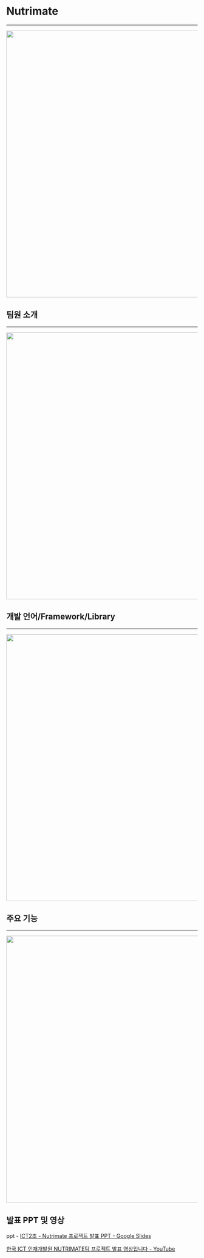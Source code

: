 # Nutrimate

---

<img title="" src="https://github.com/ICT-team-2/nutrimate-frontend/assets/68010205/4b1f5227-7ced-49c0-b0c1-971340b543a8" alt="" width="700">

## 팀원 소개

---

<img src="https://github.com/ICT-team-2/nutrimate-frontend/assets/68010205/2caad3b0-f639-4909-b368-680f47701016" title="" alt="" width="700">


## 개발 언어/Framework/Library

---

<img src="https://github.com/ICT-team-2/nutrimate-frontend/assets/68010205/f6dab2d0-0d3a-4084-8f97-2206f33ef980" title="" alt="" width="700">

## 주요 기능

---

<img src="https://github.com/ICT-team-2/nutrimate-frontend/assets/68010205/e604902b-fac7-406e-8e45-fa21e891a06c" title="" alt="" width="700">

## 발표 PPT 및 영상

ppt - [ICT2조 - Nutrimate 프로젝트 발표 PPT - Google Slides](https://docs.google.com/presentation/d/1_INotEFLFOA10rEYaUU959mapUc27RCaYhHVxHSZfq4/edit?usp=sharing)

[한국 ICT 인재개발원 NUTRIMATE팀 프로젝트 발표 영상입니다 - YouTube](https://youtu.be/9v_CzsQ41Hw)
